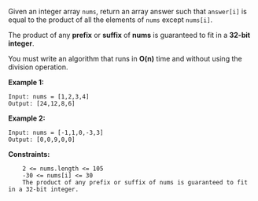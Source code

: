 Given an integer array `nums`, return an array answer such that `answer[i]` is equal to the product of all the elements of `nums` except `nums[i]`.

The product of any **prefix** or **suffix** of **nums** is guaranteed to fit in a **32-bit integer**.

You must write an algorithm that runs in **O(n)** time and without using the division operation.

**Example 1:**
```
Input: nums = [1,2,3,4]
Output: [24,12,8,6]
```
**Example 2:**
```
Input: nums = [-1,1,0,-3,3]
Output: [0,0,9,0,0]
```
 
**Constraints:**
```
    2 <= nums.length <= 105
    -30 <= nums[i] <= 30
    The product of any prefix or suffix of nums is guaranteed to fit in a 32-bit integer.
```
